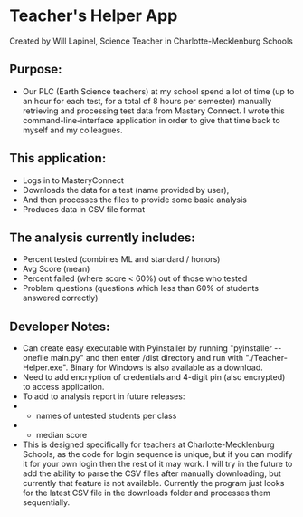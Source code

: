 # Teacher's Helper App
Created by Will Lapinel, Science Teacher in Charlotte-Mecklenburg Schools


## Purpose:
- Our PLC (Earth Science teachers) at my school spend a lot of time (up to an hour for each test, for a total of 8 hours per semester) manually retrieving and processing test data from Mastery Connect. I wrote this command-line-interface application in order to give that time back to myself and my colleagues.

## This application:
- Logs in to MasteryConnect
- Downloads the data for a test (name provided by user), 
- And then processes the files to provide some basic analysis
- Produces data in CSV file format 

## The analysis currently includes:
- Percent tested (combines ML and standard / honors)
- Avg Score (mean)
- Percent failed (where score < 60%) out of those who tested
- Problem questions (questions which less than 60% of students answered correctly)

## Developer Notes:
- Can create easy executable with Pyinstaller by running "pyinstaller --onefile main.py" and then enter /dist directory and run with "./Teacher-Helper.exe". Binary for Windows is also available as a download.
- Need to add encryption of credentials and 4-digit pin (also encrypted) to access application.
- To add to analysis report in future releases: 
- - names of untested students per class
- - median score
- This is designed specifically for teachers at Charlotte-Mecklenburg Schools, as the code for login sequence is unique, but if you can modify it for your own login then the rest of it may work.  I will try in the future to add the ability to parse the CSV files after manually downloading, but currently that feature is not available. Currently the program just looks for the latest CSV file in the downloads folder and processes them sequentially.
